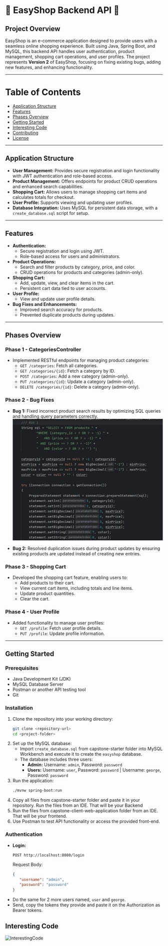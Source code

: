 # 🛒 EasyShop Backend API 🛒

## Project Overview

EasyShop is an e-commerce application designed to provide users with a seamless online shopping experience. Built using Java, Spring Boot, and MySQL, this backend API handles user authentication, product management, shopping cart operations, and user profiles. The project represents **Version 2** of EasyShop, focusing on fixing existing bugs, adding new features, and enhancing functionality.

---

# Table of Contents

- [Application Structure](#Application-Structure)
- [Features](#Features)
- [Phases Overview](#Phases-Overview)
- [Getting Started](#Getting-Started)
- [Interesting Code](#Interesting-Code)
- [Contributing](#Contributing)
- [License](#License)

---

## Application Structure

- **User Management:** Provides secure registration and login functionality with JWT authentication and role-based access.
- **Product Management:** Offers endpoints for product CRUD operations and enhanced search capabilities.
- **Shopping Cart:** Allows users to manage shopping cart items and calculates totals for checkout.
- **User Profile:** Supports viewing and updating user profiles.
- **Database Integration:** Uses MySQL for persistent data storage, with a `create_database.sql` script for setup.

---

## Features

- **Authentication:**
    - Secure registration and login using JWT.
    - Role-based access for users and administrators.
- **Product Operations:**
    - Search and filter products by category, price, and color.
    - CRUD operations for products and categories (admin-only).
- **Shopping Cart:**
    - Add, update, view, and clear items in the cart.
    - Persistent cart data tied to user accounts.
- **User Profile:**
    - View and update user profile details.
- **Bug Fixes and Enhancements:**
    - Improved search accuracy for products.
    - Prevented duplicate products during updates.

---

## Phases Overview

### Phase 1 - CategoriesController
- Implemented RESTful endpoints for managing product categories:
    - `GET /categories`: Fetch all categories.
    - `GET /categories/{id}`: Fetch a category by ID.
    - `POST /categories`: Add a new category (admin-only).
    - `PUT /categories/{id}`: Update a category (admin-only).
    - `DELETE /categories/{id}`: Delete a category (admin-only).

### Phase 2 - Bug Fixes
- **Bug 1:** Fixed incorrect product search results by optimizing SQL queries and handling query parameters correctly.
  ![Bug1](https://raw.githubusercontent.com/NikeshSitaula1/EasyShop/refs/heads/main/images/bug%201.png)

- **Bug 2:** Resolved duplication issues during product updates by ensuring existing products are updated instead of creating new entries.
### Phase 3 - Shopping Cart
- Developed the shopping cart feature, enabling users to:
    - Add products to their cart.
    - View current cart items, including totals and line items.
    - Update product quantities.
    - Clear the cart.

### Phase 4 - User Profile
- Added functionality to manage user profiles:
    - `GET /profile`: Fetch user profile details.
    - `PUT /profile`: Update profile information.

---

## Getting Started

### Prerequisites
- Java Development Kit (JDK)
- MySQL Database Server
- Postman or another API testing tool
- Git

### Installation
1. Clone the repository into your working directory:
   ```bash
   git clone <repository-url>
   cd <project-folder>
   ```
2. Set up the MySQL database:
    - Import `create_database.sql` from capstone-starter folder into MySQL Workbench and execute it to create the `easyshop` database.
    - The database includes three users:
        - **Admin:** Username: `admin`, Password: `password`
        - **Users:** Username: `user`, Password: `password` | Username: `george`, Password: `password`
3. Run the application:
   ```bash
   ./mvnw spring-boot:run
   ```
4. Copy all files from capstone-starter folder and paste it in your repository. Run the files from an IDE. That will be your Backend
5. Run the files from capstone-client-web-application folder from an IDE. That will be your frontend.
6. Use Postman to test API functionality or access the provided front-end.

### Authentication
- **Login:**
   ```http
   POST http://localhost:8080/login
   ```
  Request Body:
   ```json
   {
      "username": "admin",
      "password": "password"
   }
- Do the same for 2 more users named, `user` and `george`.
- Send, copy the tokens they provide and paste it on the Authorization as Bearer tokens.

## Interesting Code

![InterestingCode](https://raw.githubusercontent.com/NikeshSitaula1/EasyShop/refs/heads/main/images/intersting%20code.png)


